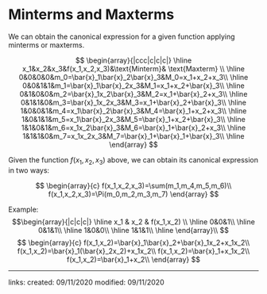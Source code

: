 # Minterms and Maxterms 
We can obtain the canonical expression for a given function applying minterms or maxterms.

$$
\begin{array}{|ccc|c|c|c|}
\hline
x_1&x_2&x_3&f(x_1,x_2,x_3)&\text{Minterm}& \text{Maxterm} \\ \hline
0&0&0&0&m_0=\bar{x}_1\bar{x}_2\bar{x}_3&M_0=x_1+x_2+x_3\\
\hline
0&0&1&1&m_1=\bar{x}_1\bar{x}_2x_3&M_1=x_1+x_2+\bar{x}_3\\
\hline
0&1&0&0&m_2=\bar{x}_1x_2\bar{x}_3&M_2=x_1+\bar{x}_2+x_3\\
\hline
0&1&1&0&m_3=\bar{x}_1x_2x_3&M_3=x_1+\bar{x}_2+\bar{x}_3\\
\hline
1&0&0&1&m_4=x_1\bar{x}_2\bar{x}_3&M_4=\bar{x}_1+x_2+x_3\\
\hline
1&0&1&1&m_5=x_1\bar{x}_2x_3&M_5=\bar{x}_1+x_2+\bar{x}_3\\
\hline
1&1&0&1&m_6=x_1x_2\bar{x}_3&M_6=\bar{x}_1+\bar{x}_2+x_3\\
\hline
1&1&1&0&m_7=x_1x_2x_3&M_7=\bar{x}_1+\bar{x}_1+\bar{x}_3\\
\hline
\end{array}
$$

Given the function $f(x_1, x_2, x_3)$ above, we can obtain its canonical expression in two ways:

$$
\begin{array}{c}
f(x_1,x_2,x_3)=\sum(m_1,m_4,m_5,m_6)\\
f(x_1,x_2,x_3)=\Pi(m_0,m_2,m_3,m_7)
\end{array}
$$

Example:
$$\begin{array}{|c|c|c|}
\hline
x_1 & x_2 & f(x_1,x_2) \\ \hline
0&0&1\\
\hline
0&1&1\\
\hline
1&0&0\\
\hline
1&1&1\\
\hline
\end{array}\\
$$
$$
\begin{array}{c}
f(x_1,x_2)=\bar{x}_1\bar{x}_2+\bar{x}_1x_2+x_1x_2\\
f(x_1,x_2)=\bar{x}_1(\bar{x}_2x_2)+x_1x_2\\
f(x_1,x_2)=\bar{x}_1+x_1x_2\\
f(x_1,x_2)=\bar{x}_1+x_2\\
\end{array}
$$

---

links: 
created: 09/11/2020
modified: 09/11/2020
